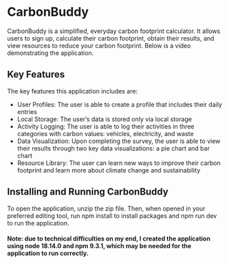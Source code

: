 # CarbonBuddy
CarbonBuddy is a simplified, everyday carbon footprint calculator. It allows users to sign up, calculate their carbon footprint, obtain their results, and view resources to reduce your carbon footprint. Below is a video demonstrating the application.

## Key Features 
The key features this application includes are:
* User Profiles: The user is able to create a profile that includes their daily entries
* Local Storage: The user’s data is stored only via local storage
* Activity Logging: The user is able to log their activities in three categories with carbon values: vehicles, electricity, and waste
* Data Visualization: Upon completing the survey, the user is able to view their results through two key data visualizations: a pie chart and bar chart
* Resource Library: The user can learn new ways to improve their carbon footprint and learn more about climate change and sustainability

## Installing and Running CarbonBuddy
To open the application, unzip the zip file. Then, when opened in your preferred editing tool, run npm install to install packages and npm run dev to run the application. 

#### Note: due to technical difficulties on my end, I created the application using node 18.14.0 and npm 9.3.1, which may be needed for the application to run correctly.
